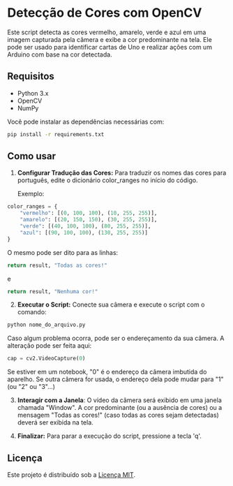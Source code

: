 # Detecção de Cores com OpenCV
Este script detecta as cores vermelho, amarelo, verde e azul em uma imagem capturada pela câmera e exibe a cor predominante na tela. Ele pode ser usado para identificar cartas de Uno e realizar ações com um Arduino com base na cor detectada.

## Requisitos
* Python 3.x
* OpenCV
* NumPy

Você pode instalar as dependências necessárias com:
```bash
pip install -r requirements.txt
```

## Como usar
1. **Configurar Tradução das Cores:** Para traduzir os nomes das cores para português, edite o dicionário color_ranges no início do código.

    Exemplo:
```python
color_ranges = {
    "vermelho": [(0, 100, 100), (10, 255, 255)],
    "amarelo": [(20, 150, 150), (30, 255, 255)],
    "verde": [(40, 100, 100), (80, 255, 255)],
    "azul": [(90, 100, 100), (130, 255, 255)]
}
```
O mesmo pode ser dito para as linhas:
```python
return result, "Todas as cores!"
```
e
```python
return result, "Nenhuma cor!"
```

2. **Executar o Script:** Conecte sua câmera e execute o script com o comando:
```bash
python nome_do_arquivo.py
```

Caso algum problema ocorra, pode ser o endereçamento da sua câmera. A alteração pode ser feita aqui:
```python
cap = cv2.VideoCapture(0)
```
Se estiver em um notebook, "0" é o endereço da câmera imbutida do aparelho. Se outra câmera for usada, o endereço dela pode mudar para "1" (ou "2" ou "3"...)

3. **Interagir com a Janela**: O vídeo da câmera será exibido em uma janela chamada "Window". A cor predominante (ou a ausência de cores) ou a mensagem "Todas as cores!" (caso todas as cores sejam detectadas) deverá ser exibida na tela.

4. **Finalizar:** Para parar a execução do script, pressione a tecla 'q'.

## Licença
Este projeto é distribuído sob a [Licença MIT](LICENSE).